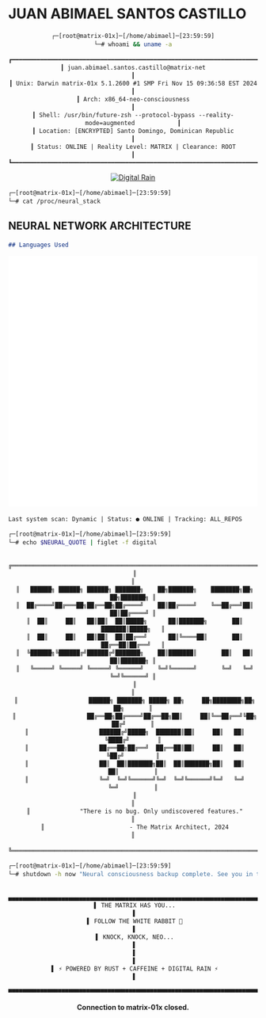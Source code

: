 # JUAN ABIMAEL SANTOS CASTILLO


<div align="center">

```bash
┌─[root@matrix-01x]─[/home/abimael]─[23:59:59]
└─# whoami && uname -a
```

```
┏━━━━━━━━━━━━━━━━━━━━━━━━━━━━━━━━━━━━━━━━━━━━━━━━━━━━━━━━━━━━━━━━━━━━━━━━━━━━━━━━━━┓
┃ juan.abimael.santos.castillo@matrix-net                                          ┃
┃ Unix: Darwin matrix-01x 5.1.2600 #1 SMP Fri Nov 15 09:36:58 EST 2024             ┃
┃ Arch: x86_64-neo-consciousness                                                   ┃
┃ Shell: /usr/bin/future-zsh --protocol-bypass --reality-mode=augmented            ┃
┃ Location: [ENCRYPTED] Santo Domingo, Dominican Republic                          ┃
┃ Status: ONLINE | Reality Level: MATRIX | Clearance: ROOT                         ┃
┗━━━━━━━━━━━━━━━━━━━━━━━━━━━━━━━━━━━━━━━━━━━━━━━━━━━━━━━━━━━━━━━━━━━━━━━━━━━━━━━━━━┛
```

[![Digital Rain](https://readme-typing-svg.herokuapp.com?font=Fira+Code&weight=700&size=18&duration=3000&pause=500&color=00FF41&center=true&vCenter=true&width=800&lines=%E2%96%88%E2%96%80%E2%96%88+SYSTEMS+ARCHITECT+%E2%96%88%E2%96%80%E2%96%88;%E2%96%91%E2%96%92%E2%96%93+CODE+QUALITY+ENFORCER+%E2%96%93%E2%96%92%E2%96%91;%E2%96%80%E2%96%84%E2%96%88+AUTOMATION+PROTOCOL+%E2%96%88%E2%96%84%E2%96%80;%E2%96%93%E2%96%88%E2%96%91+DISTRIBUTED+SYSTEMS+%E2%96%91%E2%96%88%E2%96%93;%E2%96%91%E2%96%93%E2%96%88+PERFORMANCE+OPTIMIZER+%E2%96%88%E2%96%93%E2%96%91)](https://git.io/typing-svg)

</div>

```bash
┌─[root@matrix-01x]─[/home/abimael]─[23:59:59]
└─# cat /proc/neural_stack
```

## NEURAL NETWORK ARCHITECTURE

```markdown
## Languages Used
```

![Metrics](/github-metrics.svg)

```
Last system scan: Dynamic | Status: ● ONLINE | Tracking: ALL_REPOS
```

```bash
┌─[root@matrix-01x]─[/home/abimael]─[23:59:59]
└─# echo $NEURAL_QUOTE | figlet -f digital
```

<div align="center">

```
 ╔════════════════════════════════════════════════════════════════════════════════╗
 ║                                                                                ║
 ║   ██████╗ ██████╗ ██████╗ ███████╗    ██╗███████╗    ████████╗██╗  ██╗███████╗ ║
 ║  ██╔════╝██╔═══██╗██╔══██╗██╔════╝    ██║██╔════╝    ╚══██╔══╝██║  ██║██╔════╝ ║
 ║  ██║     ██║   ██║██║  ██║█████╗      ██║███████╗       ██║   ███████║█████╗   ║
 ║  ██║     ██║   ██║██║  ██║██╔══╝      ██║╚════██║       ██║   ██╔══██║██╔══╝   ║
 ║  ╚██████╗╚██████╔╝██████╔╝███████╗    ██║███████║       ██║   ██║  ██║███████╗ ║
 ║   ╚═════╝ ╚═════╝ ╚═════╝ ╚══════╝    ╚═╝╚══════╝       ╚═╝   ╚═╝  ╚═╝╚══════╝ ║
 ║                                                                                ║
 ║                    ██████╗ ███████╗ █████╗ ██╗     ██╗████████╗██╗   ██╗       ║
 ║                    ██╔══██╗██╔════╝██╔══██╗██║     ██║╚══██╔══╝╚██╗ ██╔╝       ║
 ║                    ██████╔╝█████╗  ███████║██║     ██║   ██║    ╚████╔╝        ║
 ║                    ██╔══██╗██╔══╝  ██╔══██║██║     ██║   ██║     ╚██╔╝         ║
 ║                    ██║  ██║███████╗██║  ██║███████╗██║   ██║      ██║          ║
 ║                    ╚═╝  ╚═╝╚══════╝╚═╝  ╚═╝╚══════╝╚═╝   ╚═╝      ╚═╝          ║
 ║                                                                                ║
 ║              "There is no bug. Only undiscovered features."                   ║
 ║                        - The Matrix Architect, 2024                           ║
 ╚════════════════════════════════════════════════════════════════════════════════╝
```

</div>

```bash
┌─[root@matrix-01x]─[/home/abimael]─[23:59:59]
└─# shutdown -h now "Neural consciousness backup complete. See you in the next reality."
```

<div align="center">

```
 ▄▄▄▄▄▄▄▄▄▄▄▄▄▄▄▄▄▄▄▄▄▄▄▄▄▄▄▄▄▄▄▄▄▄▄▄▄▄▄▄▄▄▄▄▄▄▄▄▄▄▄▄▄▄▄▄▄▄▄▄▄▄▄▄▄▄▄▄▄▄▄▄▄▄▄▄▄
 ▌ THE MATRIX HAS YOU...                                                      ▐
 ▌ FOLLOW THE WHITE RABBIT 🐰                                                 ▐
 ▌ KNOCK, KNOCK, NEO...                                                       ▐
 ▌                                                                            ▐
 ▌ ⚡ POWERED BY RUST + CAFFEINE + DIGITAL RAIN ⚡                            ▐
 ▀▀▀▀▀▀▀▀▀▀▀▀▀▀▀▀▀▀▀▀▀▀▀▀▀▀▀▀▀▀▀▀▀▀▀▀▀▀▀▀▀▀▀▀▀▀▀▀▀▀▀▀▀▀▀▀▀▀▀▀▀▀▀▀▀▀▀▀▀▀▀▀▀▀▀▀▀
```

**Connection to matrix-01x closed.**

</div>
